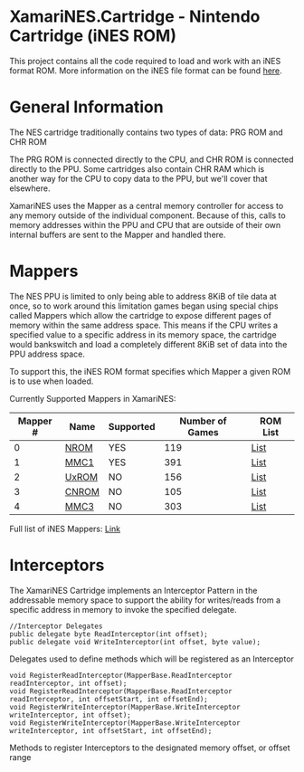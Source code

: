 ﻿# XamariNES.Cartridge - Nintendo Cartridge (iNES ROM)

This project contains all the code required to load and work with an iNES format ROM. More information on the iNES file format can be found [here](https://wiki.nesdev.com/w/index.php/INES).

# General Information

The NES cartridge traditionally contains two types of data: PRG ROM and CHR ROM

The PRG ROM is connected directly to the CPU, and CHR ROM is connected directly to the PPU. Some cartridges also contain CHR RAM which is another way for the CPU to copy data to the PPU, but we'll cover that elsewhere.

XamariNES uses the Mapper as a central memory controller for access to any memory outside of the individual component. Because of this, calls to memory addresses within the PPU and CPU that are outside of their own internal buffers are sent to the Mapper and handled there.

# Mappers

The NES PPU is limited to only being able to address 8KiB of tile data at once, so to work around this limitation games began using special chips called Mappers which allow the cartridge to expose different pages of memory within the same address space. This means if the CPU writes a specified value to a specific address in its memory space, the cartridge would bankswitch and load a completely different 8KiB set of data into the PPU address space.

To support this, the iNES ROM format specifies which Mapper a given ROM is to use when loaded.

Currently Supported Mappers in XamariNES:

| Mapper # | Name | Supported | Number of Games |ROM List |
| ------ | ----------- | ----------- | ----------- | ----------- |
| 0 | [NROM](https://wiki.nesdev.com/w/index.php/NROM) | YES | 119 | [List](http://bootgod.dyndns.org:7777/search.php?ines=0&group=groupid)
| 1 | [MMC1](https://wiki.nesdev.com/w/index.php/MMC1) | YES | 391 | [List](http://bootgod.dyndns.org:7777/search.php?ines=1&group=groupid)
| 2 | [UxROM](https://wiki.nesdev.com/w/index.php/UxROM) | NO | 156 | [List](http://bootgod.dyndns.org:7777/search.php?ines=2&group=groupid)
| 3 | [CNROM](https://wiki.nesdev.com/w/index.php/CNROM) | NO | 105 | [List](http://bootgod.dyndns.org:7777/search.php?ines=3&group=groupid)
| 4 | [MMC3](https://wiki.nesdev.com/w/index.php/MMC3) | NO | 303 | [List](http://bootgod.dyndns.org:7777/search.php?ines=4&group=groupid)

Full list of iNES Mappers: [Link](https://wiki.nesdev.com/w/index.php/Mapper)

# Interceptors

The XamariNES Cartridge implements an Interceptor Pattern in the addressable memory space to support the ability for writes/reads from a specific address in memory to invoke the specified delegate.

```
//Interceptor Delegates
public delegate byte ReadInterceptor(int offset);
public delegate void WriteInterceptor(int offset, byte value);
```

Delegates used to define methods which will be registered as an Interceptor

```
void RegisterReadInterceptor(MapperBase.ReadInterceptor readInterceptor, int offset);
void RegisterReadInterceptor(MapperBase.ReadInterceptor readInterceptor, int offsetStart, int offsetEnd);
void RegisterWriteInterceptor(MapperBase.WriteInterceptor writeInterceptor, int offset);
void RegisterWriteInterceptor(MapperBase.WriteInterceptor writeInterceptor, int offsetStart, int offsetEnd);
```

Methods to register Interceptors to the designated memory offset, or offset range